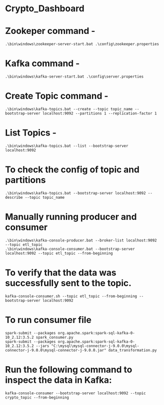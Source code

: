 # Crypto_Dashboard

# Zookeper command - 
    .\bin\windows\zookeeper-server-start.bat .\config\zookeeper.properties

# Kafka command - 
    .\bin\windows\kafka-server-start.bat .\config\server.properties

# Create Topic command -
    .\bin\windows\kafka-topics.bat --create --topic topic_name --bootstrap-server localhost:9092 --partitions 1 --replication-factor 1

# List Topics -
    .\bin\windows\kafka-topics.bat --list --bootstrap-server localhost:9092

# To check the config of topic and partitions
    .\bin\windows\kafka-topics.bat --bootstrap-server localhost:9092 --describe --topic topic_name

# Manually running producer and consumer
    .\bin\windows\kafka-console-producer.bat --broker-list localhost:9092 --topic etl_topic
    .\bin\windows\kafka-console-consumer.bat --bootstrap-server localhost:9092 --topic etl_topic --from-beginning

# To verify that the data was successfully sent to the topic.    
    kafka-console-consumer.sh --topic etl_topic --from-beginning --bootstrap-server localhost:9092

# To run consumer file
    spark-submit --packages org.apache.spark:spark-sql-kafka-0-10_2.12:3.5.2 spark_consumer.py
    spark-submit --packages org.apache.spark:spark-sql-kafka-0-10_2.12:3.5.2 --jars "C:\mysql\mysql-connector-j-9.0.0\mysql-connector-j-9.0.0\mysql-connector-j-9.0.0.jar" data_transformation.py

# Run the following command to inspect the data in Kafka:
    kafka-console-consumer --bootstrap-server localhost:9092 --topic crypto_topic --from-beginning
